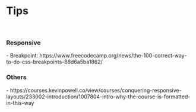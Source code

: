 # Tips
 
<br>
<h3> Responsive </h3>
- Breakpoint: https://www.freecodecamp.org/news/the-100-correct-way-to-do-css-breakpoints-88d6a5ba1862/ 

<h3> Others </h3>
- https://courses.kevinpowell.co/view/courses/conquering-responsive-layouts/233002-introduction/1007804-intro-why-the-course-is-formatted-in-this-way
